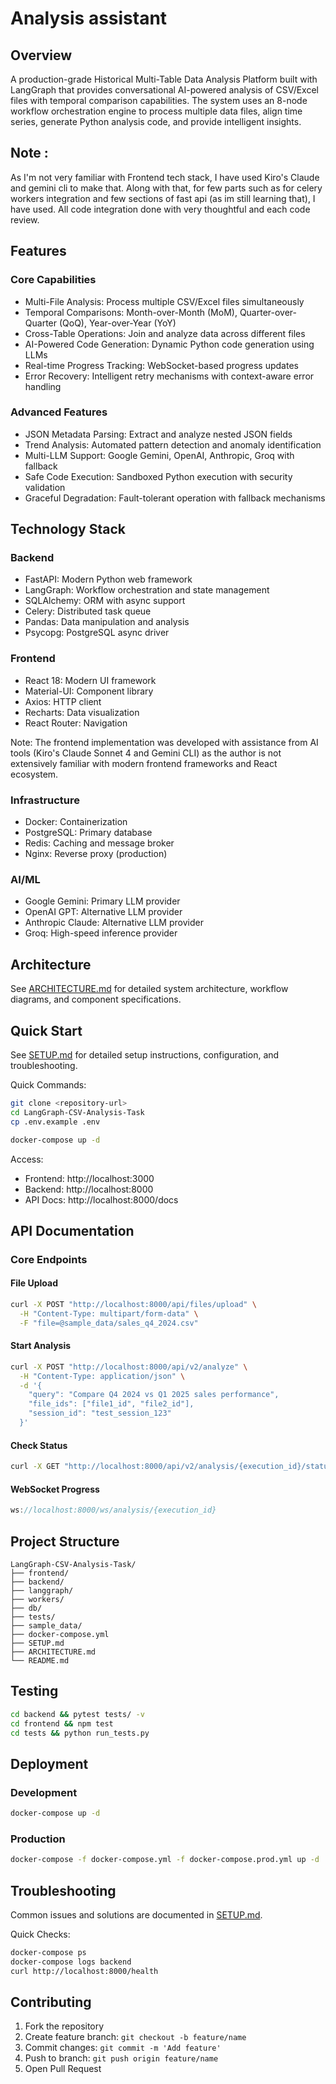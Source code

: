 # Analysis assistant

## Overview

A production-grade Historical Multi-Table Data Analysis Platform built with LangGraph that provides conversational AI-powered analysis of CSV/Excel files with temporal comparison capabilities. The system uses an 8-node workflow orchestration engine to process multiple data files, align time series, generate Python analysis code, and provide intelligent insights.
## Note : 
As I'm not very familiar with Frontend tech stack, I have used Kiro's Claude and gemini cli to make that. Along with that, for few parts such as for celery workers integration and few sections of fast api (as im still learning that),  I have used. All code integration done with very thoughtful and each code review.
## Features

### Core Capabilities
- Multi-File Analysis: Process multiple CSV/Excel files simultaneously
- Temporal Comparisons: Month-over-Month (MoM), Quarter-over-Quarter (QoQ), Year-over-Year (YoY)
- Cross-Table Operations: Join and analyze data across different files
- AI-Powered Code Generation: Dynamic Python code generation using LLMs
- Real-time Progress Tracking: WebSocket-based progress updates
- Error Recovery: Intelligent retry mechanisms with context-aware error handling

### Advanced Features
- JSON Metadata Parsing: Extract and analyze nested JSON fields
- Trend Analysis: Automated pattern detection and anomaly identification
- Multi-LLM Support: Google Gemini, OpenAI, Anthropic, Groq with fallback
- Safe Code Execution: Sandboxed Python execution with security validation
- Graceful Degradation: Fault-tolerant operation with fallback mechanisms

## Technology Stack

### Backend
- FastAPI: Modern Python web framework
- LangGraph: Workflow orchestration and state management
- SQLAlchemy: ORM with async support
- Celery: Distributed task queue
- Pandas: Data manipulation and analysis
- Psycopg: PostgreSQL async driver

### Frontend
- React 18: Modern UI framework
- Material-UI: Component library
- Axios: HTTP client
- Recharts: Data visualization
- React Router: Navigation

Note: The frontend implementation was developed with assistance from AI tools (Kiro's Claude Sonnet 4 and Gemini CLI) as the author is not extensively familiar with modern frontend frameworks and React ecosystem.

### Infrastructure
- Docker: Containerization
- PostgreSQL: Primary database
- Redis: Caching and message broker
- Nginx: Reverse proxy (production)

### AI/ML
- Google Gemini: Primary LLM provider
- OpenAI GPT: Alternative LLM provider
- Anthropic Claude: Alternative LLM provider
- Groq: High-speed inference provider

## Architecture

See [ARCHITECTURE.md](ARCHITECTURE.md) for detailed system architecture, workflow diagrams, and component specifications.

## Quick Start

See [SETUP.md](SETUP.md) for detailed setup instructions, configuration, and troubleshooting.

Quick Commands:
```bash
git clone <repository-url>
cd LangGraph-CSV-Analysis-Task
cp .env.example .env

docker-compose up -d
```

Access:
- Frontend: http://localhost:3000
- Backend: http://localhost:8000
- API Docs: http://localhost:8000/docs

## API Documentation

### Core Endpoints

#### File Upload
```bash
curl -X POST "http://localhost:8000/api/files/upload" \
  -H "Content-Type: multipart/form-data" \
  -F "file=@sample_data/sales_q4_2024.csv"
```

#### Start Analysis
```bash
curl -X POST "http://localhost:8000/api/v2/analyze" \
  -H "Content-Type: application/json" \
  -d '{
    "query": "Compare Q4 2024 vs Q1 2025 sales performance",
    "file_ids": ["file1_id", "file2_id"],
    "session_id": "test_session_123"
  }'
```

#### Check Status
```bash
curl -X GET "http://localhost:8000/api/v2/analysis/{execution_id}/status"
```

#### WebSocket Progress
```javascript
ws://localhost:8000/ws/analysis/{execution_id}
```

## Project Structure

```
LangGraph-CSV-Analysis-Task/
├── frontend/
├── backend/
├── langgraph/
├── workers/
├── db/
├── tests/
├── sample_data/
├── docker-compose.yml
├── SETUP.md
├── ARCHITECTURE.md
└── README.md
```

## Testing

```bash
cd backend && pytest tests/ -v
cd frontend && npm test
cd tests && python run_tests.py
```

## Deployment

### Development
```bash
docker-compose up -d
```

### Production
```bash
docker-compose -f docker-compose.yml -f docker-compose.prod.yml up -d
```

## Troubleshooting

Common issues and solutions are documented in [SETUP.md](SETUP.md).

Quick Checks:
```bash
docker-compose ps
docker-compose logs backend
curl http://localhost:8000/health
```

## Contributing

1. Fork the repository
2. Create feature branch: `git checkout -b feature/name`
3. Commit changes: `git commit -m 'Add feature'`
4. Push to branch: `git push origin feature/name`
5. Open Pull Request
